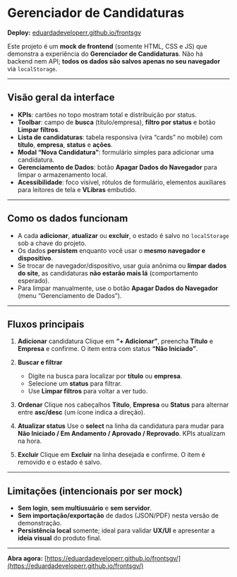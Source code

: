 ﻿# Gerenciador de Candidaturas 

**Deploy:** [eduardadeveloperr.github.io/frontsgv](https://eduardadeveloperr.github.io/frontsgv/)

Este projeto é um **mock de frontend** (somente HTML, CSS e JS) que demonstra a experiência do **Gerenciador de Candidaturas**. Não há backend nem API; **todos os dados são salvos apenas no seu navegador** via `localStorage`.

---

## Visão geral da interface

* **KPIs**: cartões no topo mostram total e distribuição por status.
* **Toolbar**: campo de **busca** (título/empresa), **filtro por status** e botão **Limpar filtros**.
* **Lista de candidaturas**: tabela responsiva (vira “cards” no mobile) com **título**, **empresa**, **status** e **ações**.
* **Modal “Nova Candidatura”**: formulário simples para adicionar uma candidatura.
* **Gerenciamento de Dados**: botão **Apagar Dados do Navegador** para limpar o armazenamento local.
* **Acessibilidade**: foco visível, rótulos de formulário, elementos auxiliares para leitores de tela e **VLibras** embutido.

---

## Como os dados funcionam

* A cada **adicionar**, **atualizar** ou **excluir**, o estado é salvo no `localStorage` sob a chave do projeto.
* Os dados **persistem** enquanto você usar o **mesmo navegador e dispositivo**.
* Se trocar de navegador/dispositivo, usar guia anônima ou **limpar dados do site**, as candidaturas **não estarão mais lá** (comportamento esperado).
* Para limpar manualmente, use o botão **Apagar Dados do Navegador** (menu “Gerenciamento de Dados”).

---

## Fluxos principais

1. **Adicionar** candidatura
   Clique em **“+ Adicionar”**, preencha **Título** e **Empresa** e confirme. O item entra com status **“Não Iniciado”**.

2. **Buscar e filtrar**

   * Digite na busca para localizar por **título** ou **empresa**.
   * Selecione um **status** para filtrar.
   * Use **Limpar filtros** para voltar a ver tudo.

3. **Ordenar**
   Clique nos cabeçalhos **Título**, **Empresa** ou **Status** para alternar entre **asc/desc** (um ícone indica a direção).

4. **Atualizar status**
   Use o **select** na linha da candidatura para mudar para **Não Iniciado / Em Andamento / Aprovado / Reprovado**. KPIs atualizam na hora.

5. **Excluir**
   Clique em **Excluir** na linha desejada e confirme. O item é removido e o estado é salvo.

---

## Limitações (intencionais por ser mock)

* **Sem login**, **sem multiusuário** e **sem servidor**.
* **Sem importação/exportação** de dados (JSON/PDF) nesta versão de demonstração.
* **Persistência local** somente; ideal para validar **UX/UI** e apresentar a **ideia visual** do produto final.

---

**Abra agora:** [https://eduardadeveloperr.github.io/frontsgv/](https://eduardadeveloperr.github.io/frontsgv/)

